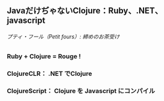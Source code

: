 ## JavaだけぢゃないClojure：Ruby、.NET、javascript
###### プティ・フール（Petit fours）: 締めのお茶受け

### Ruby + Clojure = Rouge !
### ClojureCLR： .NET でClojure
### ClojureScript： Clojure を Javascript にコンパイル